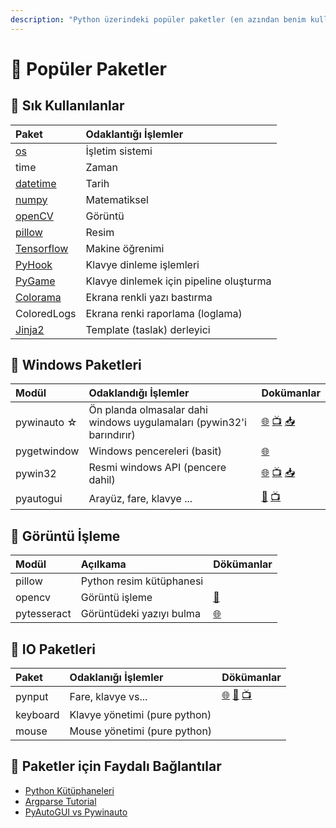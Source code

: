 ```yaml
---
description: "Python üzerindeki popüler paketler (en azından benim kullandıklarım \U0001F644)"
---
```


# 🌟 Popüler Paketler

## 🌟 Sık Kullanılanlar

| Paket | Odaklantığı İşlemler |
| :--- | :--- |
| [os](https://www.pythonforbeginners.com/os/pythons-os-module) | İşletim sistemi |
| time | Zaman |
| [datetime](https://www.pythonforbeginners.com/basics/python-datetime-timedelta) | Tarih |
| [numpy](https://s3.amazonaws.com/assets.datacamp.com/blog_assets/Numpy_Python_Cheat_Sheet.pdf) | Matematiksel |
| [openCV](https://docs.opencv.org/3.0-last-rst/opencv_cheatsheet.pdf) | Görüntü |
| [pillow](https://pillow.readthedocs.io/en/stable/) | Resim |
| [Tensorflow](https://pypi.org/project/tensorflow/) | Makine öğrenimi |
| [PyHook](https://www.lfd.uci.edu/~gohlke/pythonlibs/#pyhook) | Klavye dinleme işlemleri |
| [PyGame](https://pypi.org/project/pygame/) | Klavye dinlemek için pipeline oluşturma |
| [Colorama](https://pypi.org/project/colorama/) | Ekrana renkli yazı bastırma |
| ColoredLogs | Ekrana renki raporlama \(loglama\) |
| [Jinja2](https://github.com/pallets/jinja) | Template \(taslak\) derleyici |

## 🎇 Windows Paketleri

| Modül | Odaklandığı İşlemler | Dokümanlar |
| :--- | :--- | :--- |
| pywinauto ☆ | Ön planda olmasalar dahi windows uygulamaları \(pywin32'i barındırır\) | [🌐](https://pywinauto.readthedocs.io/en/latest/index.html) [📺](https://www.youtube.com/watch?v=mhNIHgJPP3g) [📥](https://pywinauto.readthedocs.io/en/latest/#installation) |
| pygetwindow | Windows pencereleri \(basit\) | [🌐](https://github.com/asweigart/PyGetWindow) |
| pywin32 | Resmi windows API \(pencere dahil\) | [🌐](http://timgolden.me.uk/pywin32-docs/contents.html) [📺](https://www.youtube.com/watch?v=o-k6l6ea3Lg) [📥](https://pypi.org/project/pywin32/) |
| pyautogui | Arayüz, fare, klavye ... | [📃](https://media.readthedocs.org/pdf/pyautogui/latest/pyautogui.pdf) [📺](https://www.youtube.com/watch?v=xOfBezEDZ24) |

## 🎴 Görüntü İşleme

| Modül | Açılkama | Dökümanlar |
| :--- | :--- | :--- |
| pillow | Python resim kütüphanesi |  |
| opencv | Görüntü işleme | [📃](https://docs.opencv.org/3.0-last-rst/opencv_cheatsheet.pdf) |
| pytesseract | Görüntüdeki yazıyı bulma | [🌐](https://pypi.org/project/pytesseract/) |

## 🔄 IO Paketleri

| Paket | Odaklanığı İşlemler | Dökümanlar |
| :--- | :--- | :--- |
| pynput | Fare, klavye vs... | [🌐](https://pynput.readthedocs.io/en/latest/index.html) [📃](https://media.readthedocs.org/pdf/pynput/latest/pynput.pdf) [📺](https://www.youtube.com/watch?v=kJshtCfqCsY) |
| keyboard | Klavye yönetimi \(pure python\) |  |
| mouse | Mouse yönetimi \(pure python\) |  |

## 🔗 Paketler için Faydalı Bağlantılar

* [Python Kütüphaneleri](https://docs.python.org/3/library/)
* [Argparse Tutorial](https://docs.python.org/3/howto/argparse.html)
* [PyAutoGUI vs Pywinauto](https://www.reddit.com/r/Python/comments/8bymeo/pyautogui_vs_pywinauto/)

